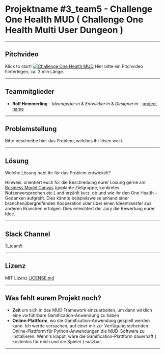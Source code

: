 # Projektname #3_team5 - Challenge One Health MUD ( Challenge One Health Multi User Dungeon )

---
## Pitchvideo
Klick to start!
[![Challenge One Health MUD](https://challengeonehealth.com/wp-content/uploads/2020/12/Challenge-One-Health-Hackathon-Online-1-scaled.jpg)](https://www.youtube.com/channel/UCmionNDYdoE1AEB-3NVVZeQ)
Hier bitte ein Pitchvideo hinterlegen, ca. 3 min Länge. 

---
## Teammitglieder

* **Rolf Hemmerling** - *Ideengeber:in & Entwicker:in* & *Designer:in* - [project name](https://github.com/projectname)

---
## Problemstellung 

Bitte beschreibe hier das Problem, welches ihr lösen wollt.

---
## Lösung 

Welche Lösung habt ihr für das Problem entwickelt?

Hinweis: orientiert euch für die Beschreibung eurer Lösung gerne am [Business Model Canvas](https://www.existenzgruender.de/DE/Gruendung-vorbereiten/Businessplan/Business-Model-Canvas/inhalt.html) (geplante Zielgruppe, konkretes Nutzenversprechen etc.) und erzählt kurz, ob und wie ihr den One Health - Gedanken aufgreift. Dies könnte beispielsweise anhand einer branchenübergreifenden Kooperation oder über einen Ideentransfer aus anderen Branchen erfolgen. Dies erleichtert der Jury die Bewertung eurer Idee.

---
## Slack Channel

3_team5

---
## Lizenz

MIT Lizenz [LICENSE.md](LICENSE.md)

---
## Was fehlt eurem Projekt noch?
* **Zeit** um sich in das MUD Framework einzuarbeiten, um dann wirklich eine vorführbare Gamification-Anwendung zu haben
* **Online-Plattform**, wo die Gamification-Anwendung gespielt werden kann. Ich werde versuchen, auf einer mir zur Verfügung stehenden Online-Plattform für Python-Anwendungen die MUD-Software zu installieren. Wenn's klappt, wäre die Gamification-Plattform dauerhaft ( kostenlos für mich und die Spieler ) nutzbar.
---
